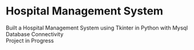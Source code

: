 # Hospital Management System
Built a Hospital Management System using Tkinter in Python with Mysql Database Connectivity
<br>
Project in Progress
